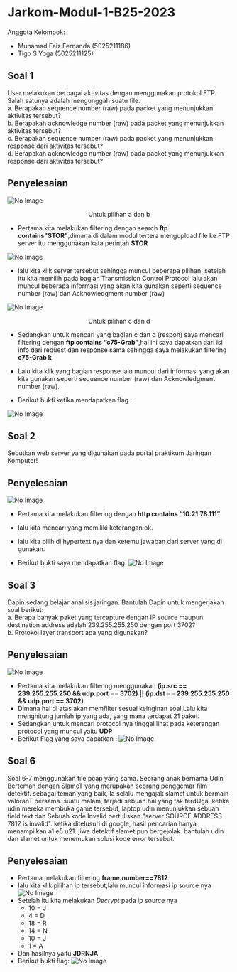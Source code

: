 # Jarkom-Modul-1-B25-2023

Anggota Kelompok:
- Muhamad Faiz Fernanda (5025211186)
- Tigo S Yoga (5025211125)

## Soal 1
User melakukan berbagai aktivitas dengan menggunakan protokol FTP. Salah satunya adalah mengunggah suatu file.<br />
a. Berapakah sequence number (raw) pada packet yang menunjukkan aktivitas tersebut? <br />
b. Berapakah acknowledge number (raw) pada packet yang menunjukkan aktivitas tersebut? <br />
c. Berapakah sequence number (raw) pada packet yang menunjukkan response dari aktivitas tersebut?<br />
d. Berapakah acknowledge number (raw) pada packet yang menunjukkan response dari aktivitas tersebut?<br />

## Penyelesaian 
![No Image](https://github.com/tigoyoga/Jarkom-Modul-1-B25-2023/blob/main/Image/1.ab.png)

<div align="center">
  <p>Untuk pilihan a dan b</p>
</div>

- Pertama kita melakukan filtering dengan search **ftp contains"STOR"**,dimana di dalam modul tertera mengupload file ke FTP server itu menggunakan kata perintah **STOR**

![No Image](https://github.com/tigoyoga/Jarkom-Modul-1-B25-2023/blob/main/Image/Modul1.png)
- lalu kita klik server tersebut sehingga muncul beberapa pilihan. setelah itu kita memilih pada bagian Transmission Control Protocol lalu akan muncul beberapa informasi yang akan kita gunakan seperti sequence number (raw) dan Acknowledgment number (raw)

![No Image](https://github.com/tigoyoga/Jarkom-Modul-1-B25-2023/blob/main/Image/1.cd.png)
<div align="center">
  <p>Untuk pilihan c dan d</p>
</div>

- Sedangkan untuk mencari yang bagian c dan d (respon) saya mencari filtering dengan **ftp contains “c75-Grab”**,hal ini saya dapatkan dari isi info dari request dan response sama sehingga saya melakukan filtering **c75-Grab k**
 
- Lalu kita klik yang bagian response lalu muncul dari informasi yang akan kita gunakan seperti sequence number (raw) dan Acknowledgment number (raw).

- Berikut bukti ketika mendapatkan flag : 

![No Image](https://github.com/tigoyoga/Jarkom-Modul-1-B25-2023/blob/main/Image/no%201.png)

## Soal 2
Sebutkan web server yang digunakan pada portal praktikum Jaringan Komputer!

## Penyelesaian 
![No Image](https://github.com/tigoyoga/Jarkom-Modul-1-B25-2023/blob/main/Image/2.ab.jpeg)

- Pertama kita melakukan filtering dengan  **http contains “10.21.78.111”**

- lalu kita mencari yang memiliki keterangan ok.

- lalu kita pilih di hypertext nya dan ketemu jawaban dari server yang di gunakan.

- Berikut bukti saya mendapatkan flag:
  ![No Image](https://github.com/tigoyoga/Jarkom-Modul-1-B25-2023/blob/main/Image/no.2.png)

## Soal 3
Dapin sedang belajar analisis jaringan. Bantulah Dapin untuk mengerjakan soal berikut:<br />
a. Berapa banyak paket yang tercapture dengan IP source maupun destination address adalah 239.255.255.250 dengan port 3702?<br />
b. Protokol layer transport apa yang digunakan?<br />
## Penyelesaian
 ![No Image](https://github.com/tigoyoga/Jarkom-Modul-1-B25-2023/blob/main/Image/no.3ab.png)

- Pertama kita melakukan filtering menggunakan **(ip.src == 239.255.255.250 && udp.port == 3702) || (ip.dst == 239.255.255.250 && udp.port == 3702)**
- Dimana hal di atas akan memfilter sesuai keinginan soal,Lalu kita menghitung jumlah ip yang ada, yang mana terdapat 21 paket.
- Sedangkan untuk mencari protocol nya tinggal lihat pada keterangan protocol yang muncul yaitu **UDP**
- Berikut Flag yang saya dapatkan :
   ![No Image](https://github.com/tigoyoga/Jarkom-Modul-1-B25-2023/blob/main/Image/no.3.png)


## Soal 6 
Soal 6-7 menggunakan file pcap yang sama. Seorang anak bernama Udin Berteman dengan SlameT yang merupakan seorang penggemar film detektif. sebagai teman yang baik, Ia selalu mengajak slamet untuk bermain valoranT bersama. suatu malam, terjadi sebuah hal yang tak terdUga. ketika udin mereka membuka game tersebut, laptop udin menunjukkan sebuah field text dan Sebuah kode Invalid bertuliskan "server SOURCE ADDRESS 7812 is invalid". ketika ditelusuri di google, hasil pencarian hanya menampilkan a1 e5 u21. jiwa detektif slamet pun bergejolak. bantulah udin dan slamet untuk menemukan solusi kode error tersebut.

## Penyelesaian 
- Pertama melakukan filtering **frame.number==7812**
- lalu kita klik pilihan ip tersebut,lalu muncul informasi ip source nya
![No Image](https://github.com/tigoyoga/Jarkom-Modul-1-B25-2023/blob/main/Image/6.png)
- Setelah itu kita melakukan _Decrypt_ pada ip source nya
   - 10 = J
   - 4 = D
   - 18 = R
   - 14 = N
   - 10 = J
   - 1 = A
- Dan hasilnya yaitu **JDRNJA**
- Berikut bukti flag:
  ![No Image](https://github.com/tigoyoga/Jarkom-Modul-1-B25-2023/blob/main/Image/soal%20no%206.a.png)
  








